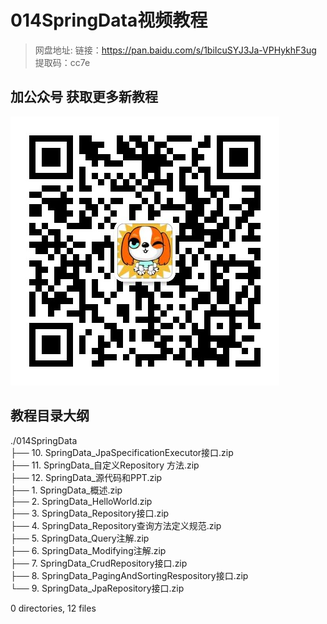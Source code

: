 # 014SpringData视频教程

> 网盘地址: 链接：https://pan.baidu.com/s/1biIcuSYJ3Ja-VPHykhF3ug 提取码：cc7e

## 加公众号 获取更多新教程
 ![](assets/vxlogo.jpg)
## 教程目录大纲
./014SpringData  
├── 10. SpringData_JpaSpecificationExecutor接口.zip  
├── 11. SpringData_自定义Repository 方法.zip  
├── 12. SpringData_源代码和PPT.zip  
├── 1. SpringData_概述.zip  
├── 2. SpringData_HelloWorld.zip  
├── 3. SpringData_Repository接口.zip  
├── 4. SpringData_Repository查询方法定义规范.zip  
├── 5. SpringData_Query注解.zip  
├── 6. SpringData_Modifying注解.zip  
├── 7. SpringData_CrudRepository接口.zip  
├── 8. SpringData_PagingAndSortingRespository接口.zip  
└── 9. SpringData_JpaRepository接口.zip  
  
0 directories, 12 files  
